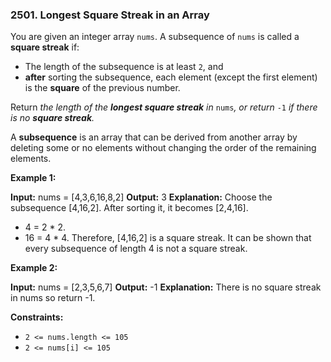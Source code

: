 ### 2501\. Longest Square Streak in an Array

You are given an integer array `nums`. A subsequence of `nums` is called a **square streak** if:

*   The length of the subsequence is at least `2`, and
*   **after** sorting the subsequence, each element (except the first element) is the **square** of the previous number.

Return _the length of the **longest square streak** in_ `nums`_, or return_ `-1` _if there is no **square streak**._

A **subsequence** is an array that can be derived from another array by deleting some or no elements without changing the order of the remaining elements.

**Example 1:**

**Input:** nums = \[4,3,6,16,8,2\]
**Output:** 3
**Explanation:** Choose the subsequence \[4,16,2\]. After sorting it, it becomes \[2,4,16\].
- 4 = 2 \* 2.
- 16 = 4 \* 4.
Therefore, \[4,16,2\] is a square streak.
It can be shown that every subsequence of length 4 is not a square streak.

**Example 2:**

**Input:** nums = \[2,3,5,6,7\]
**Output:** -1
**Explanation:** There is no square streak in nums so return -1.

**Constraints:**

*   `2 <= nums.length <= 105`
*   `2 <= nums[i] <= 105`
